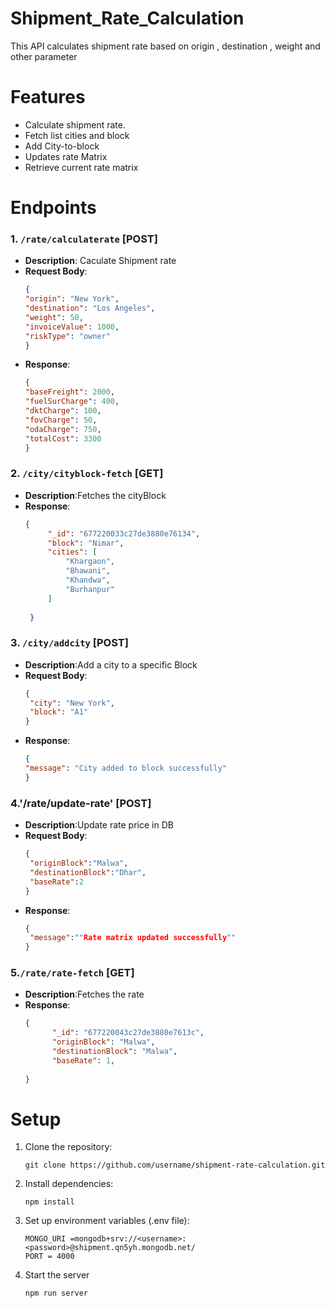 # Shipment_Rate_Calculation

This API calculates shipment rate based on origin , destination , weight and other parameter


# Features
 - Calculate shipment rate.
 - Fetch list cities and block
 - Add  City-to-block
 - Updates rate Matrix
 - Retrieve current rate matrix

# Endpoints

### 1. `/rate/calculaterate` [POST]
-  **Description**: Caculate Shipment rate
-  **Request Body**:
   ```json
   {
   "origin": "New York",
   "destination": "Los Angeles",
   "weight": 50,
   "invoiceValue": 1000,
   "riskType": "owner"
   }
-  **Response**:
   ```json
   {
   "baseFreight": 2000,
   "fuelSurCharge": 400,
   "dktCharge": 100,
   "fovCharge": 50,
   "odaCharge": 750,
   "totalCost": 3300
   }
   
### 2. `/city/cityblock-fetch` [GET]
-  **Description**:Fetches the cityBlock
-  **Response**:
   ```json
   {
        "_id": "677220033c27de3880e76134",
        "block": "Nimar",
        "cities": [
            "Khargaon",
            "Bhawani",
            "Khandwa",
            "Burhanpur"
        ]
        
    }
### 3. `/city/addcity` [POST]
-  **Description**:Add a city to  a specific Block
-  **Request Body**:
   ```json
   {
    "city": "New York",
    "block": "A1"
   }
- **Response**:
   ```json
   {
  "message": "City added to block successfully"
   }

### 4.'/rate/update-rate' [POST]
-  **Description**:Update rate price in DB
-  **Request Body**:
   ```json
   {
    "originBlock":"Malwa",
    "destinationBlock":"Dhar",
    "baseRate":2
   }
-  **Response**:
   ```json
   {
    "message":""Rate matrix updated successfully""
   }

### 5.`/rate/rate-fetch` [GET]
- **Description**:Fetches the rate
- **Response**:
  ```json
  {
        "_id": "677220043c27de3880e7613c",
        "originBlock": "Malwa",
        "destinationBlock": "Malwa",
        "baseRate": 1,
         
  }

# Setup

1. Clone the repository:
    ```
    git clone https://github.com/username/shipment-rate-calculation.git

2. Install dependencies:
     ```
     npm install
3. Set up environment variables (.env file):
      ```
      MONGO_URI =mongodb+srv://<username>:<password>@shipment.qn5yh.mongodb.net/
      PORT = 4000
4. Start the server
      ```
      npm run server
